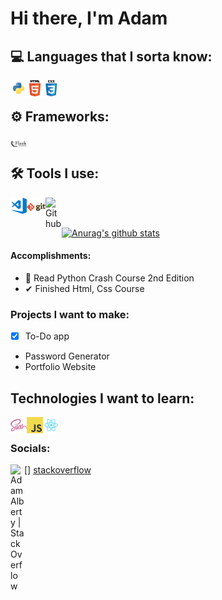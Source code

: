 # Hi there, I'm Adam

## 💻 Languages that I sorta know:

<img align="left" alt="Python" width="26px" src="https://raw.githubusercontent.com/github/explore/80688e429a7d4ef2fca1e82350fe8e3517d3494d/topics/python/python.png">

<img align="left" alt="HTML" width="26px" src="https://raw.githubusercontent.com/github/explore/80688e429a7d4ef2fca1e82350fe8e3517d3494d/topics/html/html.png">


<img align="left" alt="CSS" width="26px" src="https://raw.githubusercontent.com/github/explore/80688e429a7d4ef2fca1e82350fe8e3517d3494d/topics/css/css.png">

<br>

## ⚙ Frameworks:

<img align="left" alt="Flask" width="26px" src="https://raw.githubusercontent.com/github/explore/80688e429a7d4ef2fca1e82350fe8e3517d3494d/topics/flask/flask.png">

<br>

## 🛠 Tools I use:

<img align="left" alt="Visual Studio Code" width="26px" src="https://raw.githubusercontent.com/github/explore/80688e429a7d4ef2fca1e82350fe8e3517d3494d/topics/visual-studio-code/visual-studio-code.png">

<img align="left" alt="Git" width="30px" src="https://raw.githubusercontent.com/github/explore/80688e429a7d4ef2fca1e82350fe8e3517d3494d/topics/git/git.png">

<img align="left" alt="Github" width="26px" src="https://cdn.jsdelivr.net/npm/simple-icons@v3/icons/github.svg">

<br>
<br>

[![Anurag's github stats](https://github-readme-stats.vercel.app/api?username=adamalberty)](https://github.com/anuraghazra/github-readme-stats)

#### Accomplishments:
- 📙 Read Python Crash Course 2nd Edition
- ✔ Finished Html, Css Course


### Projects I want to make: 
- [X] To-Do app
- Password Generator
- Portfolio Website

## Technologies I want to learn:
<img align="left" alt="Sass" width="26px" src="https://raw.githubusercontent.com/github/explore/80688e429a7d4ef2fca1e82350fe8e3517d3494d/topics/sass/sass.png">

<img align="left" alt="JavaScript" width="26px" src="https://raw.githubusercontent.com/github/explore/80688e429a7d4ef2fca1e82350fe8e3517d3494d/topics/javascript/javascript.png">

<img align="left" alt="React" width="26px" src="https://raw.githubusercontent.com/github/explore/80688e429a7d4ef2fca1e82350fe8e3517d3494d/topics/react/react.png">

<br>

### Socials:

[<img align="left" alt="Adam Alberty | StackOverflow" width="22px" src="https://cdn.jsdelivr.net/npm/simple-icons@v3/icons/stackoverflow.svg">] [stackoverflow]

[stackoverflow]: https://stackoverflow.com/users/13814542/adam-alberty